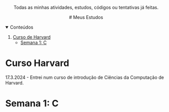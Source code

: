<ms />
<p align='center'>
  Todas as minhas atividades, estudos, códigos ou tentativas já feitas.
  <ms />
</p>

<me />
<p align='center'>
  # Meus Estudos
  <me />
</p>


<details open='open'>
  <summary>Conteúdos</summary>
  <ol>
    <li>
      <a href = '#Curso Harvard'>Curso de Harvard</a>
      <ul>
        <li><a href=#Semana 1: C>Semana 1: C</a></li>
      </ul>
    </li>
</details>
       
</detail>

# Curso Harvard

17.3.2024 - Entrei num curso de introdução de Ciências da Computação de Harvard.

# Semana 1: C
